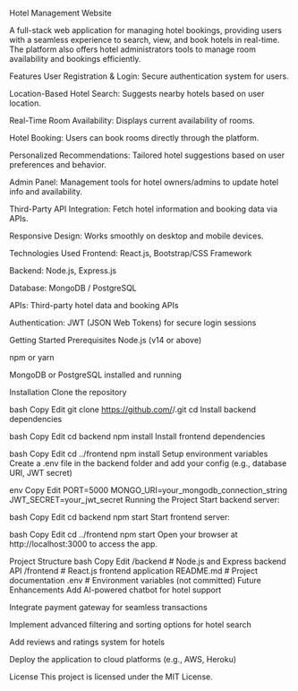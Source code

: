 Hotel Management Website

A full-stack web application for managing hotel bookings, providing users with a seamless experience to search, view, and book hotels in real-time. The platform also offers hotel administrators tools to manage room availability and bookings efficiently.

Features
User Registration & Login: Secure authentication system for users.

Location-Based Hotel Search: Suggests nearby hotels based on user location.

Real-Time Room Availability: Displays current availability of rooms.

Hotel Booking: Users can book rooms directly through the platform.

Personalized Recommendations: Tailored hotel suggestions based on user preferences and behavior.

Admin Panel: Management tools for hotel owners/admins to update hotel info and availability.

Third-Party API Integration: Fetch hotel information and booking data via APIs.

Responsive Design: Works smoothly on desktop and mobile devices.

Technologies Used
Frontend: React.js, Bootstrap/CSS Framework

Backend: Node.js, Express.js

Database: MongoDB / PostgreSQL

APIs: Third-party hotel data and booking APIs

Authentication: JWT (JSON Web Tokens) for secure login sessions

Getting Started
Prerequisites
Node.js (v14 or above)

npm or yarn

MongoDB or PostgreSQL installed and running

Installation
Clone the repository

bash
Copy
Edit
git clone https://github.com/<your-github-username>/<repository-name>.git
cd <repository-name>
Install backend dependencies

bash
Copy
Edit
cd backend
npm install
Install frontend dependencies

bash
Copy
Edit
cd ../frontend
npm install
Setup environment variables
Create a .env file in the backend folder and add your config (e.g., database URI, JWT secret)

env
Copy
Edit
PORT=5000
MONGO_URI=your_mongodb_connection_string
JWT_SECRET=your_jwt_secret
Running the Project
Start backend server:

bash
Copy
Edit
cd backend
npm start
Start frontend server:

bash
Copy
Edit
cd ../frontend
npm start
Open your browser at http://localhost:3000 to access the app.

Project Structure
bash
Copy
Edit
/backend         # Node.js and Express backend API
/frontend        # React.js frontend application
README.md        # Project documentation
.env             # Environment variables (not committed)
Future Enhancements
Add AI-powered chatbot for hotel support

Integrate payment gateway for seamless transactions

Implement advanced filtering and sorting options for hotel search

Add reviews and ratings system for hotels

Deploy the application to cloud platforms (e.g., AWS, Heroku)

License
This project is licensed under the MIT License.
